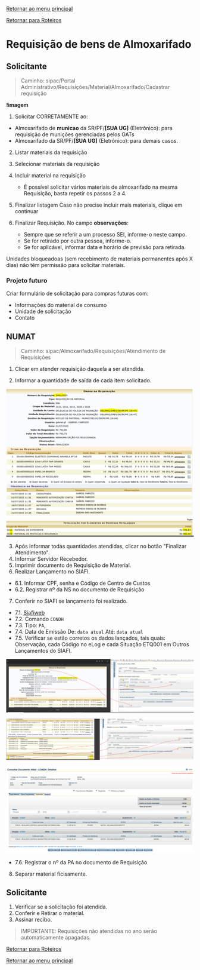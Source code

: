 [Retornar ao menu principal](https://github.com/Mateus-cpa/manual-material/blob/main/README.md)

[Retornar para Roteiros](https://github.com/Mateus-cpa/manual-material/blob/main/roteiros.md)
# Requisição de bens de Almoxarifado

## Solicitante
> Caminho: sipac/Portal Administrativo/Requisições/Material/Almoxarifado/Cadastrar requisição

**!imagem**

1. Solicitar CORRETAMENTE ao:
- Almoxarifado de **municao** da SR/PF/**[SUA UG]** (Eletrônico): para requisição de munições gerenciadas pelos GATs
- Almoxarifado da SR/PF/**[SUA UG]** (Eletrônico): para demais casos.

2. Listar materiais da requisição


3. Selecionar materiais da requisição


4. Incluir material na requisição

    - É possível solicitar vários materiais de almoxarifado na mesma Requisição, basta repetir os passos 2 a 4.

5. Finalizar listagem
Caso não precise incluir mais materiais, clique em continuar

6. Finalizar Requisição.
No campo **observações**:
    - Sempre que se referir a um processo SEI, informe-o neste campo. 
    - Se for retirado por outra pessoa, informe-o.
    - Se for aplicável, informar data e horário de previsão para retirada.

Unidades bloqueadoas (sem recebimento de materiais permanentes após X dias) não têm permissão para solicitar materiais.

### Projeto futuro
Criar formulário de solicitação para compras futuras com:
- Informações do material de consumo
- Unidade de solicitação
- Contato

## NUMAT
> Caminho: sipac/Almoxarifado/Requisições/Atendimento de Requisições

1. Clicar em atender requisição daquela a ser atendida.

2. Informar a quantidade de saída de cada item solicitado.

![Atendimento de requisição](https://github.com/Mateus-cpa/manual-material/blob/main/img/atend_requisicao/atendimento_req.png)

3. Após informar todas quantidades atendidas, clicar no botão "Finalizar Atendimento".
4. Informar Servidor Recebedor.
5. Imprimir documento de Requisição de Material.
6. Realizar Lançamento no SIAFI.
 - 6.1. Informar CPF, senha e Código de Centro de Custos
 - 6.2. Registrar nº da NS no documento de Requisição
7. Conferir no SIAFI se lançamento foi realizado.
- 7.1. [Siafiweb](siafi.tesouro.gov.br)
- 7.2. Comando `CONDH`
- 7.3. Tipo: `PA`, 
- 7.4. Data de Emissão De: `data atual` Até: `data atual`
- 7.5. Verificar se estão corretos os dados lançados, tais quais: Observação,  cada Código no eLog e cada Situação ETQ001 em Outros Lançamentos do SIAFI.

![DH_dados_basicos](https://github.com/Mateus-cpa/manual-material/blob/main/img/atend_requisicao/dh_dados_basicos.png)

![DH_outros_lancamentos](https://github.com/Mateus-cpa/manual-material/blob/main/img/atend_requisicao/dh_outros_lancamentos.png)

![DH_custos](https://github.com/Mateus-cpa/manual-material/blob/main/img/atend_requisicao/DH_custos.png)

- 7.6. Registrar o nº da PA no documento de Requisição
8. Separar material ficisamente.

## Solicitante
1. Verificar se a solicitação foi atendida.
2. Conferir e Retirar o material.
3. Assinar recibo. 

> IMPORTANTE: Requisições não atendidas no ano serão automaticamente apagadas.


[Retornar para Roteiros](https://github.com/Mateus-cpa/manual-material/blob/main/roteiros.md)

[Retornar ao menu principal](https://github.com/Mateus-cpa/manual-material/blob/main/README.md)